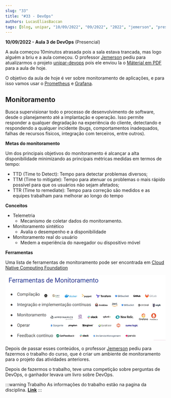 ```yaml
---
slug: "33"
title: "#33 - DevOps"
authors: LucasEliasBaccan
tags: [blog, unipar, "10/09/2022", "09/2022", "2022", "jemerson", "presencial", "devops"]
---
```


**10/09/2022 - Aula 3 de DevOps** (Presencial)

A aula começou 10minutos atrasada pois a sala estava trancada, mas logo alguém a briu e a aula começou. O professor [Jemerson](/professores/jemerson) pediu para atualizarmos o projeto [unipar-devops](https://github.com/pos-unipar/unipar-devops) pois ele enviou la o [Máterial em PDF](/docs/aula-33/DevOps-Third.pdf) para a aula de hoje.

O objetivo da aula de hoje é ver sobre monitoramento de aplicações, e para isso vamos usar o [Prometheus](https://prometheus.io/) e [Grafana](https://grafana.com/).

## Monitoramento

Busca supervisionar todo o processo de desenvolvimento de software, desde o planejamento até a implantação e operação.
Isso permite responder a qualquer degradação na experiência do cliente, detectando e respondendo a qualquer incidente (bugs, comportamentos inadequados, falhas de recursos físicos, integração com terceiros, entre outros).

**Metas do monitoramento**

Um dos principais objetivos do monitoramento é alcançar a alta disponibilidade minimizando as principais métricas medidas em termos de tempo:
- TTD (Time to Detect): Tempo para detectar problemas diversos;
- TTM (Time to mitigate): Tempo para atenuar os problemas o mais rápido possível para que os usuários não sejam afetados;
- TTR (Time to remediate): Tempo para correção são medidos e as equipes trabalham para melhorar ao longo do tempo

**Conceitos**

- Telemetria
    - Mecanismo de coletar dados do monitoramento.
- Monitoramento sintético
    - Avalia o desempenho e a disponibilidade
- Monitoramento real do usuário
    - Medem a experiência do navegador ou dispositivo móvel

**Ferramentas**

Uma lista de ferramentas de monitoramento pode ser encontrada em [Cloud Native Computing Foundation](https://landscape.cncf.io/)

![Ferramentas de monitoramento](/docs/aula-33/imagem1.png)

Depois de passar esses conteúdos, o professor [Jemerson](/professores/jemerson) pediu para fazermos o trabalho do curso, que é criar um ambiente de monitoramento para o projeto das atividades anteriores.

Depois de fazermos o trabalho, teve uma competição sobre perguntas de DevOps, o ganhador levava um livro sobre DevOps. 

:::warning Trabalho
As informações do trabalho estão na pagina da disciplina. 
[**Link**](/docs/devops#trabalho-final)
:::